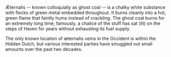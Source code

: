 Æternalis -- known colloquially as ghost coal -- is a chalky white substance with flecks of green metal embedded throughout. It burns cleanly into a hot, green flame that faintly hums instead of crackling. The ghost coal burns for an extremely long time; famously, a chalice of the stuff has sat (lit) on the steps of Haven for years without exhausting its fuel supply.

The only known location of æternalis veins in the Occident is within the Hidden Gulch, but various interested parties have smuggled out small amounts over the past two decades.
